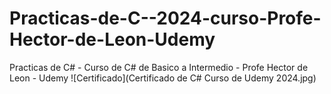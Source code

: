 # Practicas-de-C--2024-curso-Profe-Hector-de-Leon-Udemy
Practicas de C# - Curso de C# de Basico a Intermedio - Profe Hector de Leon - Udemy
![Certificado](Certificado de C# Curso de Udemy 2024.jpg)

